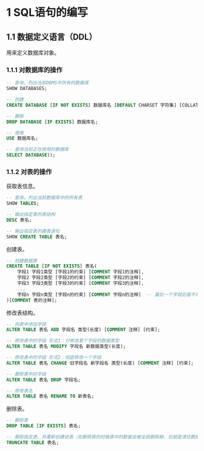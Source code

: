 # 1 SQL语句的编写

## 1.1 数据定义语言（DDL）

用来定义数据库对象。

### 1.1.1 对数据库的操作

```sql
-- 查询，列出当前DBMS中所有的数据库
SHOW DATABASES;

-- 创建
CREATE DATABASE [IF NOT EXISTS] 数据库名 [DEFAULT CHARSET 字符集] [COLLATE 排序规则];

-- 删除
DROP DATABASE [IF EXISTS] 数据库名;

-- 使用
USE 数据库名;

-- 查询当前正在使用的数据库
SELECT DATABASE();
```

### 1.1.2 对表的操作

获取表信息。

```sql
-- 查询，列出当前数据库中的所有表
SHOW TABLES;

-- 输出指定表的表结构
DESC 表名;

-- 输出指定表的建表语句
SHOW CREATE TABLE 表名;
```

创建表。

```sql
-- 创建数据表
CREATE TABLE [IF NOT EXISTS] 表名(
    字段1 字段1类型 [字段1的约束] [COMMENT 字段1的注释],
    字段2 字段2类型 [字段2的约束] [COMMENT 字段2的注释],
    字段3 字段3类型 [字段3的约束] [COMMENT 字段3的注释],
    ...
    字段n 字段n类型 [字段n的约束] [COMMENT 字段n的注释]  -- 最后一个字段后面不用加逗号
)[COMMENT 表的注释];
```

修改表结构。

```sql
-- 向表中添加字段
ALTER TABLE 表名 ADD 字段名 类型(长度) [COMMENT 注释] [约束];

-- 修改表中的字段 形式1：只修改某个字段的数据类型
ALTER TABLE 表名 MODIFY 字段名 新数据类型(长度);

-- 修改表中的字段 形式2：彻底修改一个字段
ALTER TABLE 表名 CHANGE 旧字段名 新字段名 类型(长度) [COMMENT 注释] [约束];

-- 删除表中的字段
ALTER TABLE 表名 DROP 字段名;

-- 修改表名
ALTER TABLE 表名 RENAME TO 新表名;
```

删除表。

```sql
-- 删除表
DROP TABLE [IF EXISTS] 表名;

-- 删除指定表，并重新创建该表（在删除表的时候表中的数据会被全部删除掉，也就是清空数据）
TRUNCATE TABLE 表名;
```




